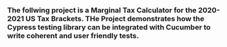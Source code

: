 ### The follwing project is a Marginal Tax Calculator for the 2020-2021 US Tax Brackets. THe Project demonstrates how the Cypress testing library can be integrated with Cucumber to write coherent and user friendly tests. 
